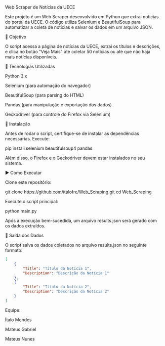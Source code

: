 Web Scraper de Notícias da UECE

Este projeto é um Web Scraper desenvolvido em Python que extrai notícias do portal da UECE.
O código utiliza Selenium e BeautifulSoup para automatizar a coleta de notícias e salvar os dados em um arquivo JSON.

📌 Objetivo

O script acessa a página de notícias da UECE, extrai os títulos e descrições, e clica no botão "Veja Mais" até coletar 50 notícias ou até que não haja mais notícias disponíveis.

🚀 Tecnologias Utilizadas

Python 3.x

Selenium (para automação do navegador)

BeautifulSoup (para parsing do HTML)

Pandas (para manipulação e exportação dos dados)

Geckodriver (para controle do Firefox via Selenium)

📂 Instalação

Antes de rodar o script, certifique-se de instalar as dependências necessárias. Execute:

pip install selenium beautifulsoup4 pandas

Além disso, o Firefox e o Geckodriver devem estar instalados no seu sistema.

▶️ Como Executar

Clone este repositório:

git clone https://github.com/italofre/Web_Scraping.git
cd Web_Scraping

Execute o script principal:

python main.py

Após a execução bem-sucedida, um arquivo results.json será gerado com os dados extraídos.

📑 Saída dos Dados

O script salva os dados coletados no arquivo results.json no seguinte formato:

```JSON
[
    {
        "Title": "Título da Notícia 1",
        "Description": "Descrição da Notícia 1"
    },
    {
        "Title": "Título da Notícia 2",
        "Description": "Descrição da Notícia 2"
    }
]
```

Equipe:

  Ítalo Mendes
  
  Mateus Gabriel
  
  Mateus Nunes